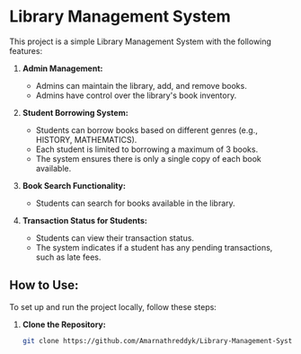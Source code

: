 # Library Management System

This project is a simple Library Management System with the following features:

1. **Admin Management:**
   - Admins can maintain the library, add, and remove books.
   - Admins have control over the library's book inventory.

2. **Student Borrowing System:**
   - Students can borrow books based on different genres (e.g., HISTORY, MATHEMATICS).
   - Each student is limited to borrowing a maximum of 3 books.
   - The system ensures there is only a single copy of each book available.

3. **Book Search Functionality:**
   - Students can search for books available in the library.

4. **Transaction Status for Students:**
   - Students can view their transaction status.
   - The system indicates if a student has any pending transactions, such as late fees.
## How to Use:

To set up and run the project locally, follow these steps:

1. **Clone the Repository:**
   ```bash
   git clone https://github.com/Amarnathreddyk/Library-Management-System.git

